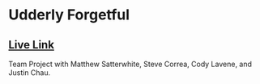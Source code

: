 # Udderly Forgetful

## [Live Link](http://udderly-forgetful.herokuapp.com)

Team Project with Matthew Satterwhite, Steve Correa, Cody Lavene, and Justin Chau.
